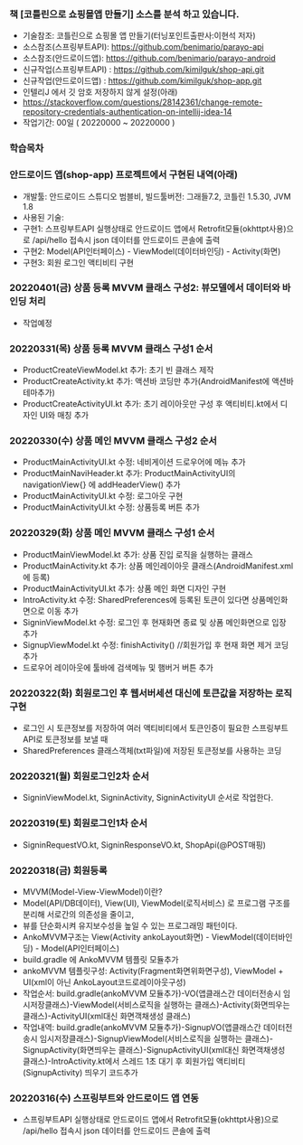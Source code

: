 ### 책 [코틀린으로 쇼핑몰앱 만들기] 소스를 분석 하고 있습니다.
- 기술참조: 코틀린으로 쇼핑몰 앱 만들기(터닝포인트출판사:이현석 저자)
- 소스참조(스프링부트API): https://github.com/benimario/parayo-api
- 소스참조(안드로이드앱): https://github.com/benimario/parayo-android
- 신규작업(스프링부트API) : https://github.com/kimilguk/shop-api.git
- 신규작업(안드로이드앱) : https://github.com/kimilguk/shop-app.git
- 인텔리J 에서 깃 암호 저장하지 않게 설정(아래)
- https://stackoverflow.com/questions/28142361/change-remote-repository-credentials-authentication-on-intellij-idea-14
- 작업기간: 00일 ( 20220000 ~ 20220000 )

### 학습목차

### 안드로이드 앱(shop-app) 프로젝트에서 구현된 내역(아래)
- 개발툴: 안드로이드 스튜디오 범블비, 빌드툴버전: 그래들7.2, 코틀린 1.5.30, JVM 1.8
- 사용된 기술:
- 구현1: 스프링부트API 실행상태로 안드로이드 앱에서 Retrofit모듈(okhttpt사용)으로 /api/hello 접속시 json 데이터를 안드로이드 콘솔에 출력
- 구현2: Model(API인터페이스) - ViewModel(데이터바인딩) - Activity(화면)
- 구현3: 회원 로그인 액티비티 구현

### 20220401(금) 상품 등록 MVVM 클래스 구성2: 뷰모델에서 데이터와 바인딩 처리
- 작업예정

### 20220331(목) 상품 등록 MVVM 클래스 구성1 순서
- ProductCreateViewModel.kt 추가: 초기 빈 클래스 제작
- ProductCreateActivity.kt 추가: 액션바 코딩만 추가(AndroidManifest에 액션바 테마추가)
- ProductCreateActivityUI.kt 추가: 초기 레이아웃만 구성 후 액티비티.kt에서 디자인 UI와 매칭 추가

### 20220330(수) 상품 메인 MVVM 클래스 구성2 순서
- ProductMainActivityUI.kt 수정: 네비게이션 드로우어에 메뉴 추가
- ProductMainNaviHeader.kt 추가: ProductMainActivityUI의 navigationView{} 에 addHeaderView() 추가
- ProductMainActivityUI.kt 수정: 로그아웃 구현
- ProductMainActivityUI.kt 수정: 상품등록 버튼 추가

### 20220329(화) 상품 메인 MVVM 클래스 구성1 순서
- ProductMainViewModel.kt 추가: 상품 진입 로직을 실행하는 클래스
- ProductMainActivity.kt 추가: 상품 메인레이아웃 클래스(AndroidManifest.xml에 등록)
- ProductMainActivityUI.kt 추가: 상품 메인 화면 디자인 구현
- IntroActivity.kt 수정: SharedPreferences에 등록된 토큰이 있다면 상품메인화면으로 이동 추가
- SigninViewModel.kt 수정: 로그인 후 현재화면 종료 및 상폼 메인화면으로 입장 추가
- SignupViewModel.kt 수정: finishActivity() //회원가입 후 현재 화면 제거 코딩 추가
- 드로우어 레이아웃에 툴바에 검색메뉴 및 햄버거 버튼 추가

### 20220322(화) 회원로그인 후 웹서버세션 대신에 토큰값을 저장하는 로직 구현
- 로그인 시 토큰정보를 저장하여 여러 액티비티에서 토큰인증이 필요한 스프링부트API로 토큰정보를 보낼 때
- SharedPreferences 클래스객체(txt파일)에 저장된 토큰정보를 사용하는 코딩

### 20220321(월) 회원로그인2차 순서
- SigninViewModel.kt, SigninActivity, SigninActivityUI 순서로 작업한다.

### 20220319(토) 회원로그인1차 순서
- SigninRequestVO.kt, SigninResponseVO.kt, ShopApi(@POST매핑)

### 20220318(금) 회원등록
- MVVM(Model-View-ViewModel)이란?
- Model(API/DB데이터), View(UI), ViewModel(로직서비스) 로 프로그램 구조를 분리해 서로간의 의존성을 줄이고,
- 뷰를 단순화시켜 유지보수성을 높일 수 있는 프로그래밍 패턴이다.
- AnkoMVVM구조는 View(Activity ankoLayout화면) - ViewModel(데이터바인딩) - Model(API인터페이스)
- build.gradle 에 AnkoMVVM 템플릿 모듈추가
- ankoMVVM 템플릿구성: Activity(Fragment화면위화면구성), ViewModel + UI(xml이 아닌 AnkoLayout코드로레이아웃구성)
- 작업순서: build.gradle(ankoMVVM 모듈추가)-VO(앱클래스간 데이터전송시 임시저장클래스)-ViewModel(서비스로직을 실행하는 클래스)-Activity(화면띄우는 클래스)-ActivityUI(xml대신 화면객채생성 클래스)
- 작업내역: build.gradle(ankoMVVM 모듈추가)-SignupVO(앱클래스간 데이터전송시 임시저장클래스)-SignupViewModel(서비스로직을 실행하는 클래스)-SignupActivity(화면띄우는 클래스)-SignupActivityUI(xml대신 화면객채생성 클래스)-IntroActivity.kt에서 스레드 1초 대기 후 회원가입 액티비티(SignupActivity) 띄우기 코드추가

### 20220316(수) 스프링부트와 안드로이드 앱 연동
- 스프링부트API 실행상태로 안드로이드 앱에서 Retrofit모듈(okhttpt사용)으로 /api/hello 접속시 json 데이터를 안드로이드 콘솔에 출력